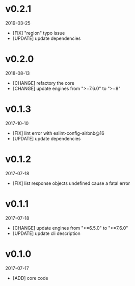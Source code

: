 # v0.2.1
2019-03-25

* [FIX] "region" typo issue
* [UPDATE] update dependencies

# v0.2.0
2018-08-13

* [CHANGE] refactory the core
* [CHANGE] update engines from ">=7.6.0" to ">=8"

# v0.1.3
2017-10-10

* [FIX] lint error with eslint-config-airbnb@16
* [UPDATE] update dependencies

# v0.1.2
2017-07-18

* [FIX] list response objects undefined cause a fatal error

# v0.1.1
2017-07-18

* [CHANGE] update engines from ">=6.5.0" to ">=7.6.0"
* [UPDATE] update cli description

# v0.1.0
2017-07-17

* [ADD] core code
